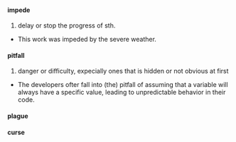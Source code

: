 #### impede
1. delay or stop the progress of sth.
- This work was impeded by the severe weather.

#### pitfall
1. danger or difficulty, expecially ones that is hidden or not obvious at first
- The developers ofter fall into (the) pitfall of assuming that a variable will always have a specific value, leading to unpredictable behavior in their code.

#### plague


#### curse


#### 
